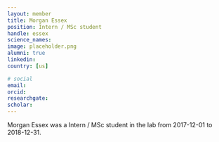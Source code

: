 ```yaml
---
layout: member
title: Morgan Essex
position: Intern / MSc student
handle: essex
science_names:
image: placeholder.png
alumni: true
linkedin:
country: [us]

# social
email:
orcid:
researchgate:
scholar:
---
```


Morgan Essex was a Intern / MSc student in the lab from 2017-12-01 to 2018-12-31.